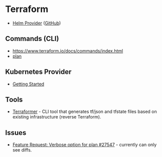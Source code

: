 # Terraform

* [Helm Provider](https://registry.terraform.io/providers/hashicorp/helm/latest) ([GitHub](https://github.com/hashicorp/terraform-provider-helm))

## Commands (CLI)

* <https://www.terraform.io/docs/commands/index.html>
* [plan](https://www.terraform.io/docs/commands/plan.html)

## Kubernetes Provider

* [Getting Started](https://registry.terraform.io/providers/hashicorp/kubernetes/latest/docs/guides/getting-started)

## Tools

* [Terraformer](https://github.com/GoogleCloudPlatform/terraformer/) - CLI tool that generates tf/json and tfstate files based on existing infrastructure (reverse Terraform).

## Issues

* [Feature Request: Verbose option for plan #27547](https://github.com/hashicorp/terraform/issues/27547) - currently can only see diffs.